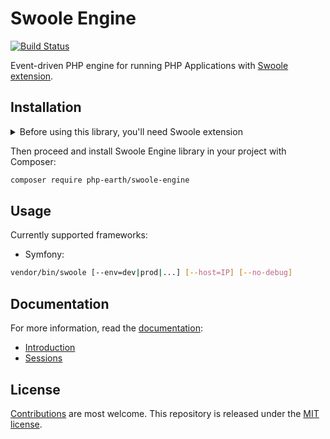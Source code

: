 # Swoole Engine

[![Build Status](https://img.shields.io/travis/php-earth/swoole-engine/master.svg?style=flat-square)](https://travis-ci.org/php-earth/swoole-engine)

Event-driven PHP engine for running PHP Applications with [Swoole extension](http://swoole.com).

## Installation

<details>
  <summary>Before using this library, you'll need Swoole extension</summary>

  Installing using PECL:

  ```bash
  pecl install swoole
  ```

  Add `extension=swoole` (or `extension=swoole.so` for PHP < 7.2) to your `php.ini`
  file for PHP CLI sapi:

  ```bash
  echo "extension=swoole" | sudo tee --append `php -r 'echo php_ini_loaded_file();'`
  ```

  Check if Swoole extension is loaded
  ```bash
  php --ri swoole
  ```

  You should see something like

  ```bash
  swoole

  swoole support => enabled
  Version => 2.0.10
  Author => tianfeng.han[email: mikan.tenny@gmail.com]
  epoll => enabled
  eventfd => enabled
  timerfd => enabled
  signalfd => enabled
  cpu affinity => enabled
  spinlock => enabled
  rwlock => enabled
  async http/websocket client => enabled
  Linux Native AIO => enabled
  pcre => enabled
  mutex_timedlock => enabled
  pthread_barrier => enabled
  futex => enabled

  Directive => Local Value => Master Value
  swoole.aio_thread_num => 2 => 2
  swoole.display_errors => On => On
  swoole.use_namespace => On => On
  swoole.fast_serialize => Off => Off
  swoole.unixsock_buffer_size => 8388608 => 8388608
  ```

</details>

Then proceed and install Swoole Engine library in your project with Composer:

```bash
composer require php-earth/swoole-engine
```

## Usage

Currently supported frameworks:

* Symfony:

```bash
vendor/bin/swoole [--env=dev|prod|...] [--host=IP] [--no-debug]
```

## Documentation

For more information, read the [documentation](docs):

* [Introduction](docs/intro.md)
* [Sessions](docs/sessions.md)

## License

[Contributions](docs/CONTRIBUTING.md) are most welcome. This repository is
released under the [MIT license](LICENSE).
